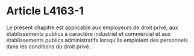 # Article L4163-1

Le présent chapitre est applicable aux employeurs de droit privé, aux établissements publics à caractère industriel et commercial et aux établissements publics administratifs lorsqu'ils emploient des personnels dans les conditions du droit privé.